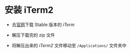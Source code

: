 # 安装 iTerm2

* 去[官网](http://www.iterm2.com)下载 Stable 版本的 *iTerm*

* 解压下载完的 zip 文件

* 将解压出来的 *iTerm2* 文件移动至 `/Applications/` 文件夹中

